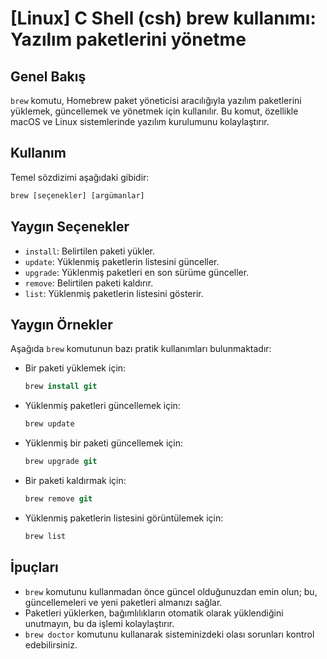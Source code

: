 # [Linux] C Shell (csh) brew kullanımı: Yazılım paketlerini yönetme

## Genel Bakış
`brew` komutu, Homebrew paket yöneticisi aracılığıyla yazılım paketlerini yüklemek, güncellemek ve yönetmek için kullanılır. Bu komut, özellikle macOS ve Linux sistemlerinde yazılım kurulumunu kolaylaştırır.

## Kullanım
Temel sözdizimi aşağıdaki gibidir:

```csh
brew [seçenekler] [argümanlar]
```

## Yaygın Seçenekler
- `install`: Belirtilen paketi yükler.
- `update`: Yüklenmiş paketlerin listesini günceller.
- `upgrade`: Yüklenmiş paketleri en son sürüme günceller.
- `remove`: Belirtilen paketi kaldırır.
- `list`: Yüklenmiş paketlerin listesini gösterir.

## Yaygın Örnekler
Aşağıda `brew` komutunun bazı pratik kullanımları bulunmaktadır:

- Bir paketi yüklemek için:
  ```csh
  brew install git
  ```

- Yüklenmiş paketleri güncellemek için:
  ```csh
  brew update
  ```

- Yüklenmiş bir paketi güncellemek için:
  ```csh
  brew upgrade git
  ```

- Bir paketi kaldırmak için:
  ```csh
  brew remove git
  ```

- Yüklenmiş paketlerin listesini görüntülemek için:
  ```csh
  brew list
  ```

## İpuçları
- `brew` komutunu kullanmadan önce güncel olduğunuzdan emin olun; bu, güncellemeleri ve yeni paketleri almanızı sağlar.
- Paketleri yüklerken, bağımlılıkların otomatik olarak yüklendiğini unutmayın, bu da işlemi kolaylaştırır.
- `brew doctor` komutunu kullanarak sisteminizdeki olası sorunları kontrol edebilirsiniz.